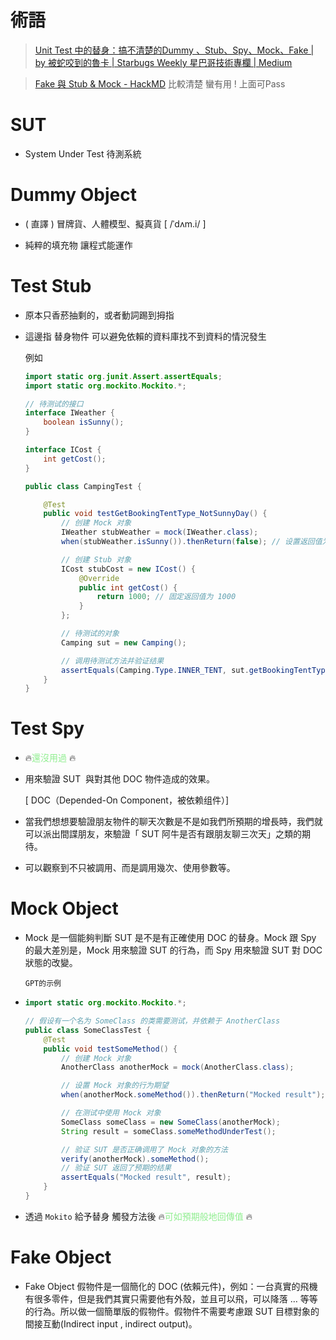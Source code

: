 # 術語

> [Unit Test 中的替身：搞不清楚的Dummy 、Stub、Spy、Mock、Fake | by 被蛇咬到的魯卡 | Starbugs Weekly 星巴哥技術專欄 | Medium](https://medium.com/starbugs/unit-test-%E4%B8%AD%E7%9A%84%E6%9B%BF%E8%BA%AB-%E6%90%9E%E4%B8%8D%E6%B8%85%E6%A5%9A%E7%9A%84dummy-stub-spy-mock-fake-94be192d5c46) 

> [Fake 與 Stub & Mock - HackMD](https://hackmd.io/@AlienHackMd/HycK5pEpo#%E8%99%9B%E8%A8%AD%E5%B8%B8%E5%BC%8F-Stub) 比較清楚  蠻有用 ! 上面可Pass

# SUT

- System Under Test 待測系統

# Dummy Object

- ( 直譯 ) 冒牌貨、人體模型、擬真貨    [ /ˈdʌm.i/ ] 

- 純粹的填充物 讓程式能運作

# Test Stub

- 原本只香菸抽剩的，或者動詞踢到拇指

- 這邊指 替身物件 可以避免依賴的資料庫找不到資料的情況發生
  
  例如 
  
  ```java
  import static org.junit.Assert.assertEquals;
  import static org.mockito.Mockito.*;
  
  // 待测试的接口
  interface IWeather {
      boolean isSunny();
  }
  
  interface ICost {
      int getCost();
  }
  
  public class CampingTest {
  
      @Test
      public void testGetBookingTentType_NotSunnyDay() {
          // 创建 Mock 对象
          IWeather stubWeather = mock(IWeather.class);
          when(stubWeather.isSunny()).thenReturn(false); // 设置返回值为 false
  
          // 创建 Stub 对象
          ICost stubCost = new ICost() {
              @Override
              public int getCost() {
                  return 1000; // 固定返回值为 1000
              }
          };
  
          // 待测试的对象
          Camping sut = new Camping();
  
          // 调用待测试方法并验证结果
          assertEquals(Camping.Type.INNER_TENT, sut.getBookingTentType(stubCost, stubWeather));
      }
  }
  ```

# Test Spy

- 🔥<font style="color:lightgreen">還沒用過 </font>🔥

- 用來驗證 SUT  與對其他 DOC 物件造成的效果。
  
  [ DOC（Depended-On Component，被依赖组件）]

- 當我們想想要驗證朋友物件的聊天次數是不是如我們所預期的增長時，我們就可以派出間諜朋友，來驗證「 SUT 阿牛是否有跟朋友聊三次天」之類的期待。

- 可以觀察到不只被調用、而是調用幾次、使用參數等。

# Mock Object

- Mock 是一個能夠判斷 SUT 是不是有正確使用 DOC 的替身。Mock 跟 Spy 的最大差別是，Mock 用來驗證 SUT 的行為，而 Spy 用來驗證 SUT 對 DOC 狀態的改變。
  
  `GPT的示例` 

- ```java
  import static org.mockito.Mockito.*;
  
  // 假设有一个名为 SomeClass 的类需要测试，并依赖于 AnotherClass
  public class SomeClassTest {
      @Test
      public void testSomeMethod() {
          // 创建 Mock 对象
          AnotherClass anotherMock = mock(AnotherClass.class);
  
          // 设置 Mock 对象的行为期望
          when(anotherMock.someMethod()).thenReturn("Mocked result");
  
          // 在测试中使用 Mock 对象
          SomeClass someClass = new SomeClass(anotherMock);
          String result = someClass.someMethodUnderTest();
  
          // 验证 SUT 是否正确调用了 Mock 对象的方法
          verify(anotherMock).someMethod();
          // 验证 SUT 返回了预期的结果
          assertEquals("Mocked result", result);
      }
  }
  ```

- 透過 `Mokito` 給予替身 觸發方法後 🔥<font style="color:lightgreen">可如預期般地回傳值 </font> 🔥

# Fake Object

- Fake Object 假物件是一個簡化的 DOC (依賴元件)，例如：一台真實的飛機有很多零件，但是我們其實只需要他有外殼，並且可以飛，可以降落 … 等等的行為。所以做一個簡單版的假物件。假物件不需要考慮跟 SUT 目標對象的間接互動(Indirect input , indirect output)。
